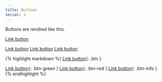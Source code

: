 ```yaml
---
title: Buttons
serial: 3
---
```


Buttons are rendred like this.

<div class="code-example">
<p><a href="http://example.com/" class="btn">Link button</a></p>
<p><a href="http://example.com/" class="btn-green">Link button</a>
<a href="http://example.com/" class="btn-red">Link button</a>
<a href="http://example.com/" class="btn-info">Link button</a></p>
</div>

{% highlight markdown %}
[Link button](http://example.com/){: .btn }

[Link button](http://example.com/){: .btn-green }
[Link button](http://example.com/){: .btn-red }
[Link button](http://example.com/){: .btn-info }
{% endhighlight %}